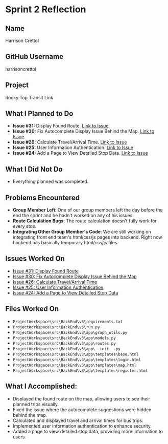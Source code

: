 # Sprint 2 Reflection

## Name
Harrison Crettol

## GitHub Username
harrisoncrettol

## Project
Rocky Top Transit Link

## What I Planned to Do
- **Issue #31:** Display Found Route. [Link to Issue](https://github.com/utk-cs340-fall24/RockyTop-Transit-Link/issues/31)
- **Issue #30:** Fix Autocomplete Display Issue Behind the Map. [Link to Issue](https://github.com/utk-cs340-fall24/RockyTop-Transit-Link/issues/30)
- **Issue #26:** Calculate Travel/Arrival Time. [Link to Issue](https://github.com/utk-cs340-fall24/RockyTop-Transit-Link/issues/26)
- **Issue #25:** User Information Authentication. [Link to Issue](https://github.com/utk-cs340-fall24/RockyTop-Transit-Link/issues/25)
- **Issue #24:** Add a Page to View Detailed Stop Data. [Link to Issue](https://github.com/utk-cs340-fall24/RockyTop-Transit-Link/issues/24)

## What I Did Not Do
- Everything planned was completed.

## Problems Encountered
- **Group Member Left**: One of our group members left the day before the end the sprint and he hadn't worked on any of his issues.
- **Route Calculation Bugs**: The route calculation doesn't fully work for every stop.
- **Integrating Other Group Member's Code**: We are still working on integrating front end team's html/css/js pages into backend. Right now backend has basically temporary html/css/js files.

## Issues Worked On
- [Issue #31: Display Found Route](https://github.com/utk-cs340-fall24/RockyTop-Transit-Link/issues/31)
- [Issue #30: Fix Autocomplete Display Issue Behind the Map](https://github.com/utk-cs340-fall24/RockyTop-Transit-Link/issues/30)
- [Issue #26: Calculate Travel/Arrival Time](https://github.com/utk-cs340-fall24/RockyTop-Transit-Link/issues/26)
- [Issue #25: User Information Authentication](https://github.com/utk-cs340-fall24/RockyTop-Transit-Link/issues/25)
- [Issue #24: Add a Page to View Detailed Stop Data](https://github.com/utk-cs340-fall24/RockyTop-Transit-Link/issues/24)

## Files Worked On
- `ProjectWorkspace\src\BackEnd\v3\requirements.txt`
- `ProjectWorkspace\src\BackEnd\v3\run.py`
- `ProjectWorkspace\src\BackEnd\v3\app\graph_utils.py`
- `ProjectWorkspace\src\BackEnd\v3\app\models.py`
- `ProjectWorkspace\src\BackEnd\v3\app\routes.py`
- `ProjectWorkspace\src\BackEnd\v3\app\__init__.py`
- `ProjectWorkspace\src\BackEnd\v3\app\templates\base.html`
- `ProjectWorkspace\src\BackEnd\v3\app\templates\login.html`
- `ProjectWorkspace\src\BackEnd\v3\app\templates\map.html`
- `ProjectWorkspace\src\BackEnd\v3\app\templates\register.html`


## What I Accomplished:
- Displayed the found route on the map, allowing users to see their planned trips visually.
- Fixed the issue where the autocomplete suggestions were hidden behind the map.
- Calculated and displayed travel and arrival times for bus trips.
- Implemented user information authentication to enhance security.
- Added a page to view detailed stop data, providing more information to users.
